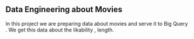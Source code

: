 ## Data Engineering about Movies
In this project we are preparing data about movies and serve it to Big Query . We get this data about the likability , length.